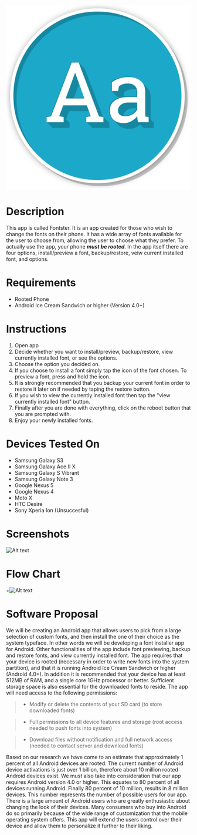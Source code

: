 ![Alt text](https://raw.githubusercontent.com/Chromium1/FontInstaller/master/ic_launcher-web.png)

Description
=============
This app is called Fontster. It is an app created for those who wish to change the fonts on their phone.
It has a wide array of fonts available for the user to choose from, allowing the user to choose what they prefer.
To actually use the app, your phone **_must be rooted_**. In the app itself there are four options, install/preview a font, 
backup/restore, veiw current installed font, and options.

Requirements
=============
* Rooted Phone
* Android Ice Cream Sandwich or higher (Version 4.0+)

Instructions
=============
1. Open app
2. Decide whether you want to install/preview, backup/restore, view currently installed font, or see the options.
3. Choose the option you decided on.
4. If you choose to install a font simply tap the icon of the font chosen. To preview a font, press and hold the icon.
5. It is strongly recommended that you backup your current font in order to restore it later on if needed by taping the restore button.
6. If you wish to view the currently installed font then tap the "view currently installed font" button.
7. Finally after you are done with everything, click on the reboot button that you are prompted with.
8. Enjoy your newly installed fonts.

Devices Tested On
==================
* Samsung Galaxy S3
* Samsung Galaxy Ace II X
* Samsung Galaxy S Vibrant
* Samsung Galaxy Note 3
* Google Nexus 5
* Google Nexus 4
* Moto X
* HTC Desire
* Sony Xperia Ion (Unsuccesful)

Screenshots
============
![Alt text](http://i.imgur.com/767uHBW.png)

Flow Chart
============
+![Alt text](http://i.imgur.com/lF1ygqu.png)

Software Proposal
=================
We will be creating an Android app that allows users to pick from a large selection of custom fonts, and then install the one of their choice as the system typeface. In other words we will be developing a font installer app for Android. Other functionalities of the app include font previewing, backup and restore fonts, and view currently installed font. The app requires that your device is rooted (necessary in order to write new fonts into the system partition), and that it is running Android Ice Cream Sandwich or higher (Android 4.0+). In addition it is recommended that your device has at least 512MB of RAM, and a single core 1GHz processor or better. Sufficient storage space is also essential for the downloaded fonts to reside. The app will need access to the following permissions:

> * Modify or delete the contents of your SD card (to store downloaded fonts)

> * Full permissions to all device features and storage (root access needed to push fonts into system)

> * Download files without notification and full network access (needed to contact server and download fonts)

Based on our research we have come to an estimate that approximately 1 percent of all Android devices are rooted. The current number of Android device activations is just over 1 billion, therefore about 10 million rooted Android devices exist. We must also take into consideration that our app requires Android version 4.0 or higher. This equates to 80 percent of all devices running Android. Finally 80 percent of 10 million, results in 8 million devices. This number represents the number of possible users for our app. There is a large amount of Android users who are greatly enthusiastic about changing the look of their devices. Many consumers who buy into Android do so primarily because of the wide range of customization that the mobile operating system offers. This app will extend the users control over their device and allow them to personalize it further to their liking. 
